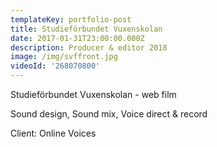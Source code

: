 ```yaml
---
templateKey: portfolio-post
title: Studieförbundet Vuxenskolan
date: 2017-01-31T23:00:00.000Z
description: Producer & editor 2018
image: /img/svffront.jpg
videoId: '268070800'
---
```

Studieförbundet Vuxenskolan - web film

Sound design, Sound mix, Voice direct & record

Client: Online Voices
